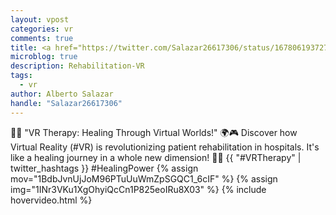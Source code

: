 ```yaml
---
layout: vpost
categories: vr
comments: true
title: <a href="https://twitter.com/Salazar26617306/status/1678061937270169603">VR in Medical Rehabilitation</a>
microblog: true
description: Rehabilitation-VR
tags: 
  - vr
author: Alberto Salazar
handle: "Salazar26617306"
---
```


🏥💫 "VR Therapy: Healing Through Virtual Worlds!" 🌍🎮 Discover how Virtual Reality (#VR) is revolutionizing patient rehabilitation in hospitals. It's like a healing journey in a whole new dimension! 🌟🙌 {{ "#VRTherapy" | twitter_hashtags }} #HealingPower
{% assign mov="1BdbJvnUjJoM96PTuUuWmZpSGQC1_6cIF" %}
{% assign img="1INr3VKu1XgOhyiQcCn1P825eoIRu8X03" %}
{% include hovervideo.html %}

